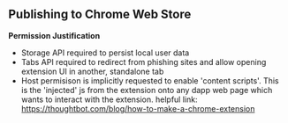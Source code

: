 ## Publishing to Chrome Web Store

**Permission Justification**  
- Storage API required to persist local user data  
- Tabs API required to redirect from phishing sites and allow opening extension UI in another, standalone tab  
- Host permisison is implicitly requested to enable 'content scripts'. This is the 'injected' js from the extension onto any dapp web page which
wants to interact with the extension.
helpful link: https://thoughtbot.com/blog/how-to-make-a-chrome-extension  
